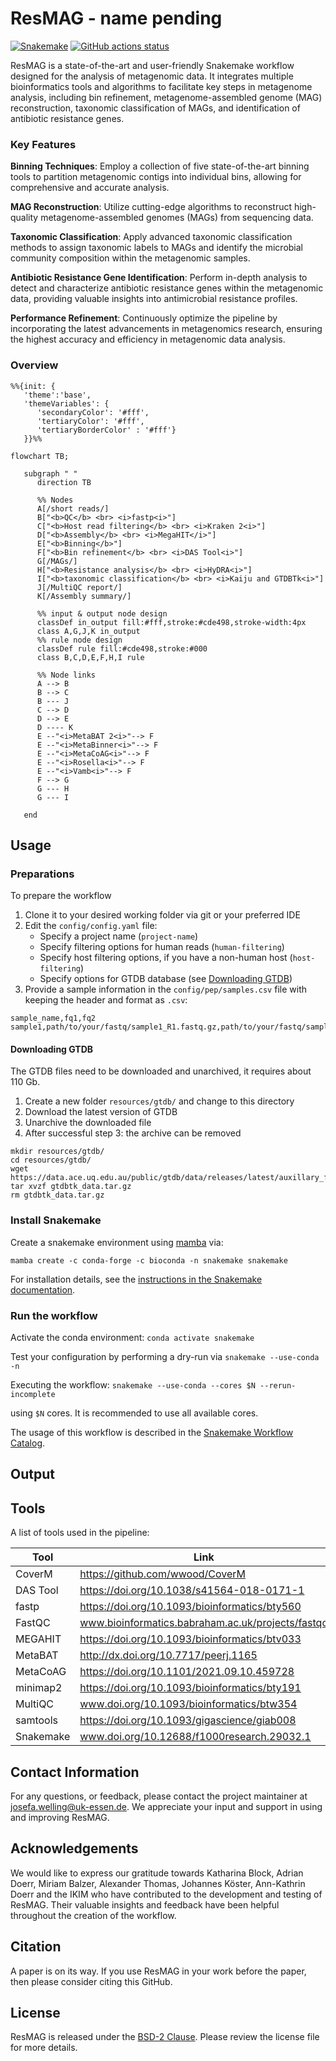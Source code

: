 # ResMAG - name pending

[![Snakemake](https://img.shields.io/badge/snakemake-≥6.3.0-brightgreen.svg)](https://snakemake.github.io)
[![GitHub actions status](https://github.com/<owner>/<repo>/workflows/Tests/badge.svg?branch=main)](https://github.com/<owner>/<repo>/actions?query=branch%3Amain+workflow%3ATests)


ResMAG is a state-of-the-art and user-friendly Snakemake workflow designed for the analysis of metagenomic data. It integrates multiple bioinformatics tools and algorithms to facilitate key steps in metagenome analysis, including bin refinement, metagenome-assembled genome (MAG) reconstruction, taxonomic classification of MAGs, and identification of antibiotic resistance genes.<br />

### Key Features

**Binning Techniques**: Employ a collection of five state-of-the-art binning tools to partition metagenomic contigs into individual bins, allowing for comprehensive and accurate analysis.<br />

**MAG Reconstruction**: Utilize cutting-edge algorithms to reconstruct high-quality metagenome-assembled genomes (MAGs) from sequencing data.<br />

**Taxonomic Classification**: Apply advanced taxonomic classification methods to assign taxonomic labels to MAGs and identify the microbial community composition within the metagenomic samples.<br />

**Antibiotic Resistance Gene Identification**: Perform in-depth analysis to detect and characterize antibiotic resistance genes within the metagenomic data, providing valuable insights into antimicrobial resistance profiles.<br />

**Performance Refinement**: Continuously optimize the pipeline by incorporating the latest advancements in metagenomics research, ensuring the highest accuracy and efficiency in metagenomic data analysis.<br />

### Overview
```mermaid
%%{init: {
   'theme':'base',
   'themeVariables': {
      'secondaryColor': '#fff',
      'tertiaryColor': '#fff',
      'tertiaryBorderColor' : '#fff'}
   }}%%

flowchart TB;

   subgraph " "
      direction TB

      %% Nodes
      A[/short reads/]
      B["<b>QC</b> <br> <i>fastp<i>"]
      C["<b>Host read filtering</b> <br> <i>Kraken 2<i>"]
      D["<b>Assembly</b> <br> <i>MegaHIT</i>"]
      E["<b>Binning</b>"]
      F["<b>Bin refinement</b> <br> <i>DAS Tool<i>"]
      G[/MAGs/]
      H["<b>Resistance analysis</b> <br> <i>HyDRA<i>"]
      I["<b>taxonomic classification</b> <br> <i>Kaiju and GTDBTk<i>"]
      J[/MultiQC report/]
      K[/Assembly summary/]

      %% input & output node design
      classDef in_output fill:#fff,stroke:#cde498,stroke-width:4px
      class A,G,J,K in_output
      %% rule node design
      classDef rule fill:#cde498,stroke:#000
      class B,C,D,E,F,H,I rule

      %% Node links
      A --> B
      B --> C
      B --- J
      C --> D
      D --> E
      D ---- K
      E --"<i>MetaBAT 2<i>"--> F
      E --"<i>MetaBinner<i>"--> F
      E --"<i>MetaCoAG<i>"--> F
      E --"<i>Rosella<i>"--> F
      E --"<i>Vamb<i>"--> F
      F --> G
      G --- H
      G --- I

   end

```

## Usage
### Preparations
To prepare the workflow
1. Clone it to your desired working folder via git or your preferred IDE
2. Edit the `config/config.yaml` file:
   - Specify a project name (`project-name`)
   - Specify filtering options for human reads (`human-filtering`)
   - Specify host filtering options, if you have a non-human host (`host-filtering`)
   - Specify options for GTDB database (see [Downloading GTDB](#Downloading-GTDB))
3. Provide a sample information in the `config/pep/samples.csv` file with keeping the header and format as `.csv`:

```
sample_name,fq1,fq2
sample1,path/to/your/fastq/sample1_R1.fastq.gz,path/to/your/fastq/sample1_R2.fastq.gz
```

#### Downloading GTDB
The GTDB files need to be downloaded and unarchived, it requires about 110 Gb.
1. Create a new folder `resources/gtdb/` and change to this directory
2. Download the latest version of GTDB
3. Unarchive the downloaded file
4. After successful step 3: the archive can be removed

```
mkdir resources/gtdb/
cd resources/gtdb/
wget https://data.ace.uq.edu.au/public/gtdb/data/releases/latest/auxillary_files/gtdbtk_package/full_package/gtdbtk_data.tar.gz
tar xvzf gtdbtk_data.tar.gz
rm gtdbtk_data.tar.gz
```

### Install Snakemake
Create a snakemake environment using [mamba](https://mamba.readthedocs.io/en/latest/) via:

 ```mamba create -c conda-forge -c bioconda -n snakemake snakemake```

For installation details, see the [instructions in the Snakemake documentation](https://snakemake.readthedocs.io/en/stable/getting_started/installation.html).

### Run the workflow
Activate the conda environment:
```conda activate snakemake```

Test your configuration by performing a dry-run via
```snakemake --use-conda -n```

Executing the workflow:
```snakemake --use-conda --cores $N --rerun-incomplete```

using `$N` cores. It is recommended to use all available cores.

The usage of this workflow is described in the [Snakemake Workflow Catalog](https://snakemake.github.io/snakemake-workflow-catalog/?usage=<owner>%2F<repo>).

## Output

## Tools

A list of tools used in the pipeline:

| Tool      | Link                                              |
| --------- | ------------------------------------------------- |
| CoverM    | https://github.com/wwood/CoverM                   |
| DAS Tool  | https://doi.org/10.1038/s41564-018-0171-1         |
| fastp     | https://doi.org/10.1093/bioinformatics/bty560     |
| FastQC    | www.bioinformatics.babraham.ac.uk/projects/fastqc |
| MEGAHIT   | https://doi.org/10.1093/bioinformatics/btv033     |
| MetaBAT   | http://dx.doi.org/10.7717/peerj.1165              |
| MetaCoAG  | https://doi.org/10.1101/2021.09.10.459728         |
| minimap2  | https://doi.org/10.1093/bioinformatics/bty191     |
| MultiQC   | www.doi.org/10.1093/bioinformatics/btw354         |
| samtools  | https://doi.org/10.1093/gigascience/giab008       |
| Snakemake | www.doi.org/10.12688/f1000research.29032.1        |

## Contact Information

For any questions, or feedback, please contact the project maintainer at josefa.welling@uk-essen.de. We appreciate your input and support in using and improving ResMAG.

## Acknowledgements

We would like to express our gratitude towards Katharina Block, Adrian Doerr, Miriam Balzer, Alexander Thomas, Johannes Köster, Ann-Kathrin Doerr and the IKIM who have contributed to the development and testing of ResMAG. Their valuable insights and feedback have been helpful throughout the creation of the workflow.

## Citation

A paper is on its way. If you use ResMAG in your work before the paper, then please consider citing this GitHub.

## License

ResMAG is released under the [BSD-2 Clause](https://www.open-xchange.com/hubfs/2_Clause_BSD_License.pdf?hsLang=en). Please review the license file for more details.